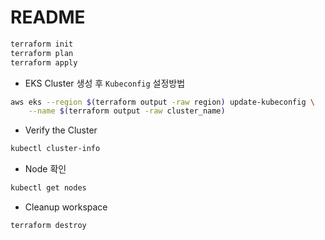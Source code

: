 # README

```bash
terraform init
terraform plan
terraform apply
```

- EKS Cluster 생성 후 `Kubeconfig` 설정방법
```bash
aws eks --region $(terraform output -raw region) update-kubeconfig \
    --name $(terraform output -raw cluster_name)
```

- Verify the Cluster
```bash
kubectl cluster-info
```

- Node 확인
```bash
kubectl get nodes
```

- Cleanup workspace
```bash
terraform destroy
```